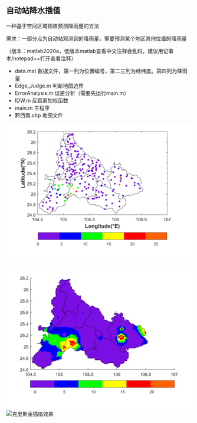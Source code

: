 ## 自动站降水插值

一种基于空间区域插值预测降雨量的方法

需求：一部分点为自动站观测到的降雨量，需要预测某个地区其他位置的降雨量

（版本：matlab2020a，低版本matlab查看中文注释会乱码，建议用记事本/notepad++打开查看注释）

- data.mat  数据文件，第一列为位置编号，第二三列为经纬度。第四列为降雨量
- Edge_Judge.m  判断地图边界
- ErrorAnalysis.m  误差分析（需要先运行main.m）
- IDW.m  反距离加权函数
- main.m 主程序
- 黔西南.shp 地图文件

![](/images/原数据.png)

![](/images/自然邻点插值.png)
![克里斯金插值效果](image/克里斯金.png)
